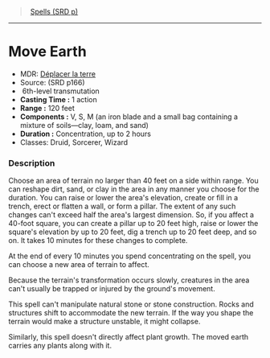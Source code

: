 ﻿---
!SpellVO
Level: 6
Type: transmutation
CastingTime: 1 action
Range: 120 feet
Components: V, S, M (an iron blade and a small bag containing a mixture of soils—clay, loam, and sand)
Duration: Concentration, up to 2 hours
Classes: Druid, Sorcerer, Wizard
Id: spells_vo.md#move-earth
ParentLink: spells_vo.md#spells-srd-p
Name: Move Earth
ParentName: Spells (SRD p)
NameLevel: 1
AltName: '[Déplacer la terre](hd_spells_deplacer_la_terre.md)'
Source: (SRD p166)
Attributes: {}
---
> [Spells (SRD p)](srd_spells.md)

---

# Move Earth

- MDR: [Déplacer la terre](hd_spells_deplacer_la_terre.md)
- Source: (SRD p166)
-  6th-level transmutation
- **Casting Time :** 1 action
- **Range :** 120 feet
- **Components :** V, S, M (an iron blade and a small bag containing a mixture of soils—clay, loam, and sand)
- **Duration :** Concentration, up to 2 hours
- Classes: Druid, Sorcerer, Wizard

### Description

Choose an area of terrain no larger than 40 feet on a side within range. You can reshape dirt, sand, or clay in the area in any manner you choose for the duration. You can raise or lower the area's elevation, create or fill in a trench, erect or flatten a wall, or form a pillar. The extent of any such changes can't exceed half the area's largest dimension. So, if you affect a 40-foot square, you can create a pillar up to 20 feet high, raise or lower the square's elevation by up to 20 feet, dig a trench up to 20 feet deep, and so on. It takes 10 minutes for these changes to complete.

At the end of every 10 minutes you spend concentrating on the spell, you can choose a new area of terrain to affect.

Because the terrain's transformation occurs slowly, creatures in the area can't usually be trapped or injured by the ground's movement.

This spell can't manipulate natural stone or stone construction. Rocks and structures shift to accommodate the new terrain. If the way you shape the terrain would make a structure unstable, it might collapse.

Similarly, this spell doesn't directly affect plant growth. The moved earth carries any plants along with it.


